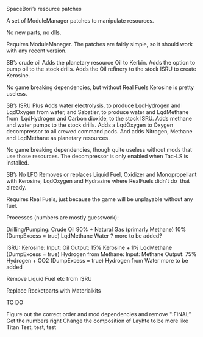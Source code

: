 SpaceBori’s resource patches

 A set of ModuleManager patches to manipulate resources.

 No new parts, no dlls.

 Requires ModuleManager. The patches are fairly simple, so it should work with any recent version.

SB’s crude oil
 Adds the planetary resource Oil to Kerbin. 
 Adds the option to pump oil to the stock drills.
 Adds the Oil refinery to the stock ISRU to create Kerosine.

 No game breaking dependencies, but without Real Fuels Kerosine is pretty useless.

SB’s ISRU Plus
 Adds water electrolysis, to produce LqdHydrogen and LqdOxygen from water, and Sabatier, to produce water and LqdMethane from  LqdHydrogen and Carbon dioxide, to the stock ISRU.
 Adds methane and water pumps to the stock drills.
 Adds a LqdOxygen to Oxygen decompressor to all crewed command pods.
 And adds Nitrogen, Methane and LqdMethane as planetary resources.

 No game breaking dependencies, though quite useless without mods that use those resources. 
 The decompressor is only enabled when Tac-LS is installed.

SB’s No LFO
 Removes or replaces Liquid Fuel, Oxidizer and Monopropellant with Kerosine, LqdOxygen and Hydrazine where RealFuels didn't do  that already.

 Requires Real Fuels, just because the game will be unplayable without any fuel.




Processes (numbers are mostly guesswork):

 Drilling/Pumping:
  Crude Oil 90% + Natural Gas (primarly Methane) 10% (DumpExcess = true)
  LqdMethane
  Water
  ? more to be added?

 ISRU:
  Kerosine: Input: Oil Output: 15% Kerosine + 1% LqdMethane (DumpExcess = true)
  Hydrogen from Methane: Input: Methane Output: 75% Hydrogen + CO2 (DumpExcess = true)
  Hydrogen from Water
  more to be added

 Remove Liquid Fuel etc from ISRU

 Replace Rocketparts with Materialkits

TO DO

 Figure out the correct order and mod dependencies and remove ":FINAL”
 Get the numbers right
 Change the composition of Layhte to be more like Titan
 Test, test, test

